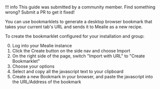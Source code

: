 <!-- prettier-ignore -->
!!! info
    This guide was submitted by a community member. Find something wrong? Submit a PR to get it fixed!

You can use bookmarklets to generate a desktop browser bookmark that takes your current tab's URL and sends it to Mealie as a new recipe.

To create the bookmarklet configured for your installation and group:

0. Log into your Mealie instance
1. Click the Create button on the side nav and choose Import
2. On the right side of the page, switch "Import with URL" to "Create Bookmarklet"
3. Choose your options
4. Select and copy all the javascript text to your clipboard
5. Create a new Bookmark in your browser, and paste the javascript into the URL/Address of the bookmark
